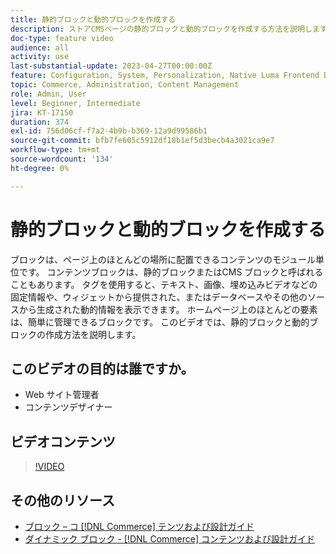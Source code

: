 ```yaml
---
title: 静的ブロックと動的ブロックを作成する
description: ストアCMSページの静的ブロックと動的ブロックを作成する方法を説明します。
doc-type: feature video
audience: all
activity: use
last-substantial-update: 2023-04-27T00:00:00Z
feature: Configuration, System, Personalization, Native Luma Frontend Development, Page Content
topic: Commerce, Administration, Content Management
role: Admin, User
level: Beginner, Intermediate
jira: KT-17150
duration: 374
exl-id: 756d06cf-f7a2-4b9b-b369-12a9d99586b1
source-git-commit: bfb7fe605c5912df18b1ef5d3becb4a3021ca9e7
workflow-type: tm+mt
source-wordcount: '134'
ht-degree: 0%

---
```


# 静的ブロックと動的ブロックを作成する

ブロックは、ページ上のほとんどの場所に配置できるコンテンツのモジュール単位です。 コンテンツブロックは、静的ブロックまたはCMS ブロックと呼ばれることもあります。 タグを使用すると、テキスト、画像、埋め込みビデオなどの固定情報や、ウィジェットから提供された、またはデータベースやその他のソースから生成された動的情報を表示できます。 ホームページ上のほとんどの要素は、簡単に管理できるブロックです。 このビデオでは、静的ブロックと動的ブロックの作成方法を説明します。

## このビデオの目的は誰ですか。

- Web サイト管理者
- コンテンツデザイナー

## ビデオコンテンツ

>[!VIDEO](https://video.tv.adobe.com/v/343783?quality=12&learn=on)

## その他のリソース

- [ ブロック – コ  [!DNL Commerce]  テンツおよび設計ガイド ](https://experienceleague.adobe.com/docs/commerce-admin/content-design/elements/blocks/blocks.html?lang=ja)
- [ ダイナミック ブロック - [!DNL Commerce]  コンテンツおよび設計ガイド ](https://experienceleague.adobe.com/docs/commerce-admin/content-design/elements/dynamic-blocks/dynamic-blocks.html?lang=ja)
